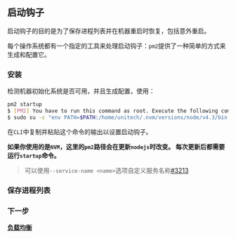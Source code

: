 ## 启动钩子

启动钩子的目的是为了保存进程列表并在机器重启时恢复，包括意外重启。

每个操作系统都有一个指定的工具来处理启动钩子：`pm2`提供了一种简单的方式来生成和配置它。

### 安装
检测机器初始化系统是否可用，并且生成配置，使用：
```bash
pm2 startup
$ [PM2] You have to run this command as root. Execute the following command:
$ sudo su -c "env PATH=$PATH:/home/unitech/.nvm/versions/node/v4.3/bin pm2 startup <distribution> -u <user> --hp <home-path>
```

在`CLI`中复制并粘贴这个命令的输出以设置启动钩子。

**如果你使用的是`NVM`，这里的`pm2`路径会在更新`nodejs`时改变。 每次更新后都需要运行`startup`命令。**

> 可以使用`--service-name <name>`选项自定义服务名称[#3213](https://github.com/Unitech/pm2/pull/3213)

### 保存进程列表

### 下一步

**[负载均衡](load_balancing.md)**